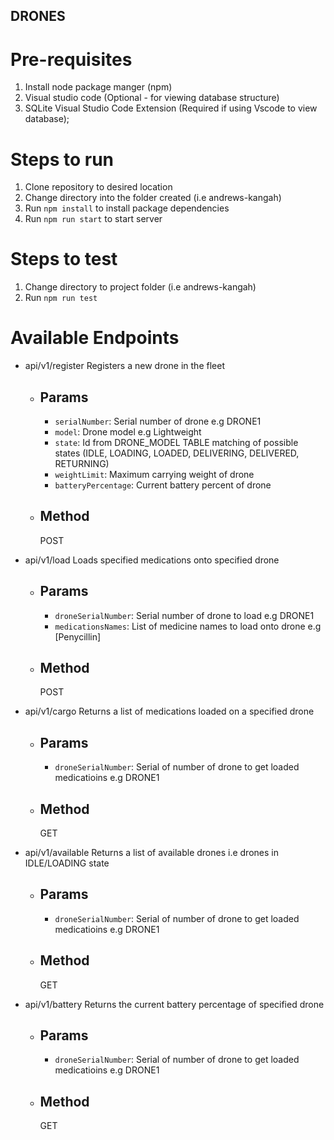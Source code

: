 ## DRONES

# Pre-requisites
1. Install node package manger (npm)
2. Visual studio code (Optional - for viewing database structure)
3. SQLite Visual Studio Code Extension (Required if using Vscode to view database);

# Steps to run
1. Clone repository to desired location
2. Change directory into the folder created (i.e andrews-kangah)
3. Run `npm install` to install package dependencies
4. Run `npm run start` to start server

# Steps to test
1. Change directory to project folder (i.e andrews-kangah)
2. Run `npm run test`


# Available Endpoints

- api/v1/register
  Registers a new drone in the fleet

  - Params
    ------
    - `serialNumber`: Serial number of drone e.g DRONE1
    - `model`: Drone model e.g Lightweight
    - `state`: Id from DRONE_MODEL TABLE matching of possible states (IDLE, LOADING, LOADED, DELIVERING, DELIVERED, RETURNING)
    - `weightLimit`: Maximum carrying weight of drone
    - `batteryPercentage`: Current battery percent of drone

  - Method
    ------
    POST

- api/v1/load
  Loads specified medications onto specified drone

  - Params
    ------
    - `droneSerialNumber`: Serial number of drone to load e.g DRONE1
    - `medicationsNames`: List of medicine names to load onto drone e.g [Penycillin]
  
  - Method
    ------
    POST


- api/v1/cargo
  Returns a list of medications loaded on a specified drone

  - Params
    ------
    - `droneSerialNumber`: Serial of number of drone to get loaded medicatioins e.g DRONE1

  - Method
    ------
    GET

- api/v1/available
  Returns a list of available drones i.e drones in IDLE/LOADING state

  - Params
    ------
    - `droneSerialNumber`: Serial of number of drone to get loaded medicatioins e.g DRONE1

  - Method
    ------
    GET

- api/v1/battery
  Returns the current battery percentage of specified drone

  - Params
    ------
    - `droneSerialNumber`: Serial of number of drone to get loaded medicatioins e.g DRONE1

  - Method
    ------
    GET  
